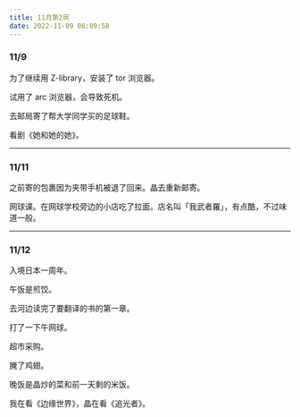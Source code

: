 ```yaml
---
title: 11月第2周
date: 2022-11-09 06:09:58
---
```

### 11/9
为了继续用 Z-library，安装了 tor 浏览器。

试用了 arc 浏览器，会导致死机。

去邮局寄了帮大学同学买的足球鞋。

看剧《她和她的她》。

----

### 11/11
之前寄的包裹因为夹带手机被退了回来。晶去重新邮寄。

网球课。在网球学校旁边的小店吃了拉面。店名叫「我武者羅」，有点酷，不过味道一般。

---

### 11/12
入境日本一周年。

午饭是煎饺。

去河边读完了要翻译的书的第一章。

打了一下午网球。

超市采购。

腌了鸡翅。

晚饭是晶炒的菜和前一天剩的米饭。

我在看《边缘世界》，晶在看《追光者》。